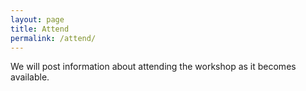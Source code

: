 ```yaml
---
layout: page
title: Attend
permalink: /attend/
---
```


We will post information about attending the workshop as it becomes available.

